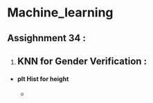 # Machine_learning

## Assighnment 34 :
 1. ## KNN for Gender Verification :
   - #### plt Hist for height
     - 
